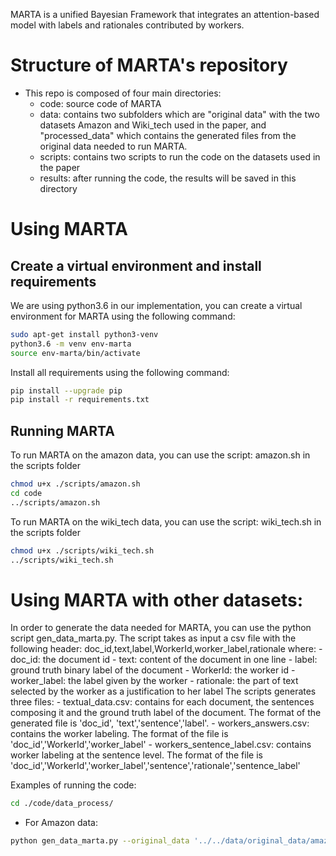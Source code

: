 MARTA is a unified Bayesian Framework that integrates an attention-based model with labels and rationales contributed by workers.
# Structure of MARTA's repository
- This repo is composed of four main directories:
	- code: source code of MARTA
	- data: contains two subfolders which are "original data" with the two datasets Amazon and Wiki_tech used in the paper, and "processed_data" which contains the generated files from the original data needed to run MARTA.
	- scripts: contains two scripts to run the code on the datasets used in the paper
	- results: after running the code, the results will be saved in this directory

# Using MARTA
## Create a virtual environment and install requirements
We are using python3.6 in our implementation, you can create a virtual environment for MARTA using the following command:
``` bash
sudo apt-get install python3-venv
python3.6 -m venv env-marta
source env-marta/bin/activate
```
Install all requirements using the following command:
``` bash
pip install --upgrade pip
pip install -r requirements.txt
```

## Running MARTA
To run MARTA on the amazon data, you can use the script: amazon.sh in the scripts folder
``` bash
chmod u+x ./scripts/amazon.sh
cd code
../scripts/amazon.sh
```
To run MARTA on the wiki_tech data, you can use the script: wiki_tech.sh in the scripts folder
``` bash
chmod u+x ./scripts/wiki_tech.sh
../scripts/wiki_tech.sh
```

# Using MARTA with other datasets:
In order to generate the data needed for MARTA, you can use the python script gen_data_marta.py.
The script takes as input a csv file with the following header:
doc_id,text,label,WorkerId,worker_label,rationale
where:
	- doc_id: the document id
	- text: content of the document in one line
	- label: ground truth binary label of the document
	- WorkerId: the worker id
	- worker_label: the label given by the worker
	- rationale: the part of text selected by the worker as a justification to her label
The scripts generates three files:
	- textual_data.csv: contains for each document, the sentences composing it and the ground truth label of the document. The format of the generated file is 'doc_id', 'text','sentence','label'.
	- workers_answers.csv: contains the worker labeling. The format of the file is 'doc_id','WorkerId','worker_label'
	- workers_sentence_label.csv: contains worker labeling at the sentence level. The format of the file is 'doc_id','WorkerId','worker_label','sentence','rationale','sentence_label'

Examples of running the code:
``` bash
cd ./code/data_process/
```
- For Amazon data:
``` bash
python gen_data_marta.py --original_data '../../data/original_data/amazon.csv' --dir_gen_marta '../../data/processed_data/amazon/'
```


